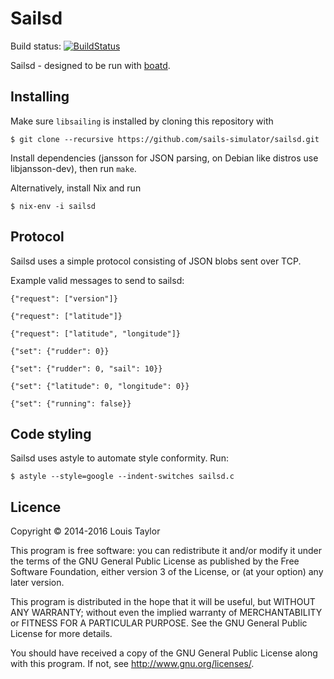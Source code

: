 Sailsd
======

Build status: [![BuildStatus](https://travis-ci.org/sails-simulator/sailsd.svg?branch=master)](https://travis-ci.org/sails-simulator/sailsd)

Sailsd - designed to be run with [boatd](http://boatd.readthedocs.io/).

Installing
----------

Make sure `libsailing` is installed by cloning this repository with

    $ git clone --recursive https://github.com/sails-simulator/sailsd.git

Install dependencies (jansson for JSON parsing, on Debian like distros use libjansson-dev), then run `make`.

Alternatively, install Nix and run

    $ nix-env -i sailsd

Protocol
--------

Sailsd uses a simple protocol consisting of JSON blobs sent over TCP.

Example valid messages to send to sailsd:

    {"request": ["version"]}

    {"request": ["latitude"]}

    {"request": ["latitude", "longitude"]}

    {"set": {"rudder": 0}}

    {"set": {"rudder": 0, "sail": 10}}

    {"set": {"latitude": 0, "longitude": 0}}

    {"set": {"running": false}}


Code styling
------------

Sailsd uses astyle to automate style conformity. Run:

    $ astyle --style=google --indent-switches sailsd.c

Licence
-------

Copyright © 2014-2016 Louis Taylor

This program is free software: you can redistribute it and/or modify it under
the terms of the GNU General Public License as published by the Free Software
Foundation, either version 3 of the License, or (at your option) any later
version.

This program is distributed in the hope that it will be useful, but WITHOUT ANY
WARRANTY; without even the implied warranty of MERCHANTABILITY or FITNESS FOR A
PARTICULAR PURPOSE.  See the GNU General Public License for more details.

You should have received a copy of the GNU General Public License along with
this program.  If not, see <http://www.gnu.org/licenses/>.
